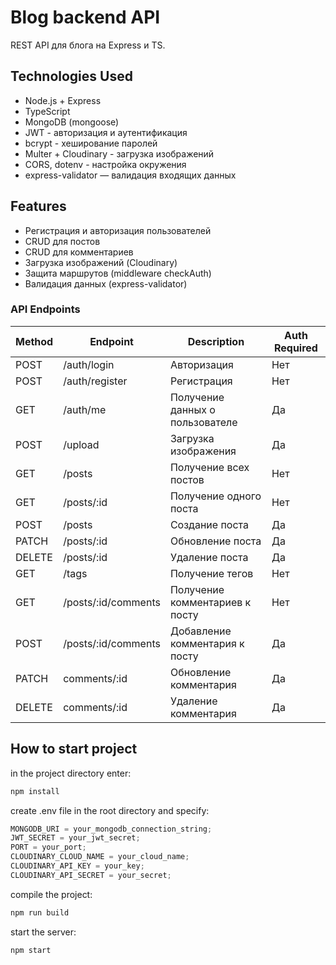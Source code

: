 # Blog backend API

REST API для блога на Express и TS.

## Technologies Used

- Node.js + Express
- TypeScript
- MongoDB (mongoose)
- JWT - авторизация и аутентификация
- bcrypt - хеширование паролей
- Multer + Cloudinary - загрузка изображений
- CORS, dotenv - настройка окружения
- express-validator — валидация входящих данных

## Features

- Регистрация и авторизация пользователей
- CRUD для постов
- CRUD для комментариев
- Загрузка изображений (Cloudinary)
- Защита маршрутов (middleware checkAuth)
- Валидация данных (express-validator)

### API Endpoints

| Method | Endpoint            | Description                     | Auth Required |
| ------ | ------------------- | ------------------------------- | ------------- |
| POST   | /auth/login         | Авторизация                     | Нет           |
| POST   | /auth/register      | Регистрация                     | Нет           |
| GET    | /auth/me            | Получение данных о пользователе | Да            |
| POST   | /upload             | Загрузка изображения            | Да            |
| GET    | /posts              | Получение всех постов           | Нет           |
| GET    | /posts/:id          | Получение одного поста          | Нет           |
| POST   | /posts              | Создание поста                  | Да            |
| PATCH  | /posts/:id          | Обновление поста                | Да            |
| DELETE | /posts/:id          | Удаление поста                  | Да            |
| GET    | /tags               | Получение тегов                 | Нет           |
| GET    | /posts/:id/comments | Получение комментариев к посту  | Нет           |
| POST   | /posts/:id/comments | Добавление комментария к посту  | Да            |
| PATCH  | comments/:id        | Обновление комментария          | Да            |
| DELETE | comments/:id        | Удаление комментария            | Да            |

## How to start project

in the project directory enter:

```js
npm install
```

create .env file in the root directory and specify:

```js
MONGODB_URI = your_mongodb_connection_string;
JWT_SECRET = your_jwt_secret;
PORT = your_port;
CLOUDINARY_CLOUD_NAME = your_cloud_name;
CLOUDINARY_API_KEY = your_key;
CLOUDINARY_API_SECRET = your_secret;
```

compile the project:

```js
npm run build
```

start the server:

```js
npm start
```
